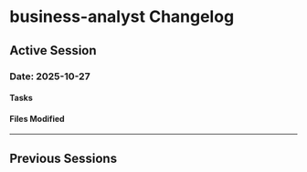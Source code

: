 # business-analyst Changelog

## Active Session

### Date: 2025-10-27

#### Tasks
<!-- Task changes will be logged here -->

#### Files Modified
<!-- File modifications will be logged here -->

---

## Previous Sessions
<!-- Previous session logs will be archived here -->
